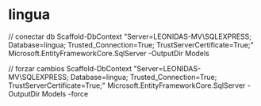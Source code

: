 # lingua


// conectar db 
Scaffold-DbContext "Server=LEONIDAS-MV\SQLEXPRESS; Database=lingua; Trusted_Connection=True; TrustServerCertificate=True;" Microsoft.EntityFrameworkCore.SqlServer -OutputDir Models


// forzar cambios
Scaffold-DbContext "Server=LEONIDAS-MV\SQLEXPRESS; Database=lingua; Trusted_Connection=True; TrustServerCertificate=True;" Microsoft.EntityFrameworkCore.SqlServer -OutputDir Models -force